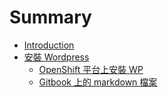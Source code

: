 # Summary

* [Introduction](README.md)
* [安裝 Wordpress](安裝wordpress.md)
   * [OpenShift 平台上安裝 WP](openshift_ping_tai_shang_an_zhuang_wp.md)
   * [Gitbook 上的 markdown 檔案](gitbook上的markdown檔案.md)

